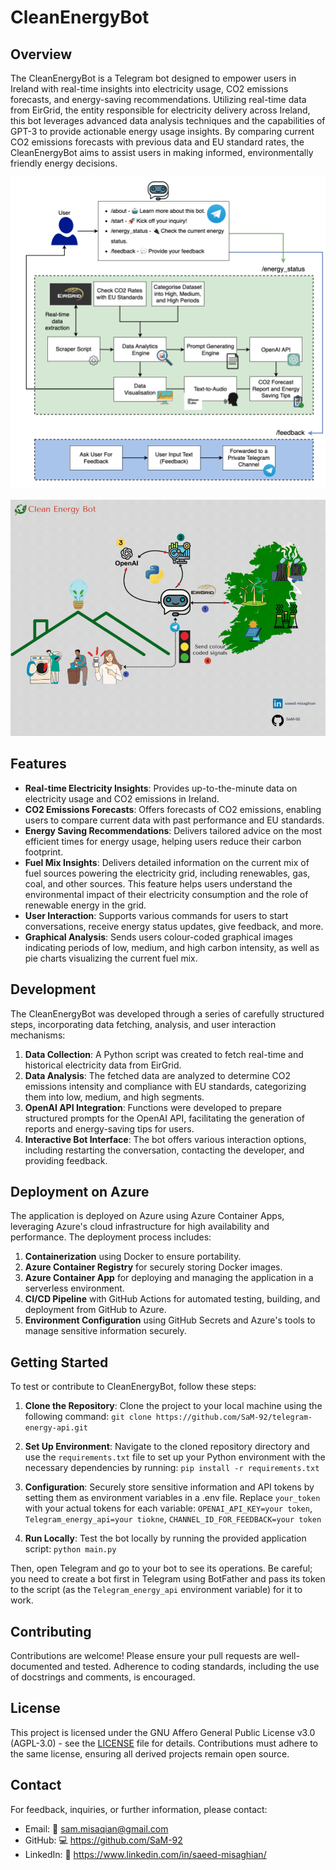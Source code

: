 # CleanEnergyBot

## Overview

The CleanEnergyBot is a Telegram bot designed to empower users in Ireland with real-time insights into electricity usage, CO2 emissions forecasts, and energy-saving recommendations. Utilizing real-time data from EirGrid, the entity responsible for electricity delivery across Ireland, this bot leverages advanced data analysis techniques and the capabilities of GPT-3 to provide actionable energy usage insights. By comparing current CO2 emissions forecasts with previous data and EU standard rates, the CleanEnergyBot aims to assist users in making informed, environmentally friendly energy decisions.

![Real-time Data Scraping Diagram](/images/overview.png)

<!-- [🎥 Watch the video on how to use the bot](https://www.youtube.com/watch?v=qxA-Xx5oGXI) -->

[![🎥 Watch the video on how to use the bot](/images/video_thumbnail.gif)](https://www.youtube.com/watch?v=qxA-Xx5oGXI)

## Features

- **Real-time Electricity Insights**: Provides up-to-the-minute data on electricity usage and CO2 emissions in Ireland.
- **CO2 Emissions Forecasts**: Offers forecasts of CO2 emissions, enabling users to compare current data with past performance and EU standards.
- **Energy Saving Recommendations**: Delivers tailored advice on the most efficient times for energy usage, helping users reduce their carbon footprint.
- **Fuel Mix Insights**: Delivers detailed information on the current mix of fuel sources powering the electricity grid, including renewables, gas, coal, and other sources. This feature helps users understand the environmental impact of their electricity consumption and the role of renewable energy in the grid.
- **User Interaction**: Supports various commands for users to start conversations, receive energy status updates, give feedback, and more.
- **Graphical Analysis**: Sends users colour-coded graphical images indicating periods of low, medium, and high carbon intensity, as well as pie charts visualizing the current fuel mix.

## Development

The CleanEnergyBot was developed through a series of carefully structured steps, incorporating data fetching, analysis, and user interaction mechanisms:

1. **Data Collection**: A Python script was created to fetch real-time and historical electricity data from EirGrid.
2. **Data Analysis**: The fetched data are analyzed to determine CO2 emissions intensity and compliance with EU standards, categorizing them into low, medium, and high segments.
3. **OpenAI API Integration**: Functions were developed to prepare structured prompts for the OpenAI API, facilitating the generation of reports and energy-saving tips for users.
4. **Interactive Bot Interface**: The bot offers various interaction options, including restarting the conversation, contacting the developer, and providing feedback.

## Deployment on Azure

The application is deployed on Azure using Azure Container Apps, leveraging Azure's cloud infrastructure for high availability and performance. The deployment process includes:

1. **Containerization** using Docker to ensure portability.
2. **Azure Container Registry** for securely storing Docker images.
3. **Azure Container App** for deploying and managing the application in a serverless environment.
4. **CI/CD Pipeline** with GitHub Actions for automated testing, building, and deployment from GitHub to Azure.
5. **Environment Configuration** using GitHub Secrets and Azure's tools to manage sensitive information securely.

## Getting Started

To test or contribute to CleanEnergyBot, follow these steps:

1. **Clone the Repository**: Clone the project to your local machine using the following command:
   `git clone https://github.com/SaM-92/telegram-energy-api.git`

2. **Set Up Environment**: Navigate to the cloned repository directory and use the `requirements.txt` file to set up your Python environment with the necessary dependencies by running: `pip install -r requirements.txt`

3. **Configuration**: Securely store sensitive information and API tokens by setting them as environment variables in a .env file. Replace `your_token` with your actual tokens for each variable:
   `OPENAI_API_KEY=your token`,
   `Telegram_energy_api=your tiokne`,
   `CHANNEL_ID_FOR_FEEDBACK=your token`

4. **Run Locally**: Test the bot locally by running the provided application script: `python main.py`

Then, open Telegram and go to your bot to see its operations. Be careful; you need to create a bot first in Telegram using BotFather and pass its token to the script (as the `Telegram_energy_api` environment variable) for it to work.

## Contributing

Contributions are welcome! Please ensure your pull requests are well-documented and tested. Adherence to coding standards, including the use of docstrings and comments, is encouraged.

## License

This project is licensed under the GNU Affero General Public License v3.0 (AGPL-3.0) - see the [LICENSE](https://www.gnu.org/licenses/agpl-3.0.en.html) file for details. Contributions must adhere to the same license, ensuring all derived projects remain open source.

## Contact

For feedback, inquiries, or further information, please contact:

- Email: 📧 sam.misaqian@gmail.com
- GitHub: 💻 https://github.com/SaM-92
- LinkedIn: 🔗 https://www.linkedin.com/in/saeed-misaghian/
